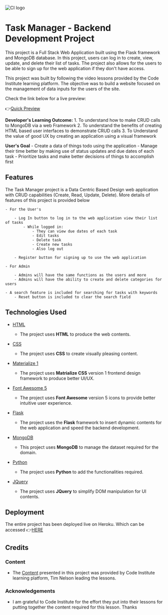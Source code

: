 ![CI logo](https://codeinstitute.s3.amazonaws.com/fullstack/ci_logo_small.png)

# Task Manager - Backend Development Project

This project is a Full Stack Web Application built using the Flask framework and MongoDB database. In this project, users can log in to create, view, update, and delete their list of tasks. The project also allows for the users to be able to sign up for the web application if they don't have access.

This project was built by following the video lessons provided by the Code Institute learning platform. The objective was to build a website focused on the management of data inputs for the users of the site. 

Check  the link below for a live preview:

👉[Quick Preview](https://backend-mini-proj.herokuapp.com/)
 
**Developer's Learning Outcome:**
    1. To understand how to make CRUD calls to MongoDB via a web Framework
    2. To understand the benefits of creating HTML based user interfaces to demonstrate CRUD calls 
    3. To Understand the value of good UX by creating an application using a visual framework

**User's Goal**
    - Create  a data of things todo using the application
    - Manage their time better by making use of status updates and due dates of each task
    - Prioritize tasks and make better decisions of things to accomplish first

## Features

The Task Manager project is a Data Centric Based Design web application with CRUD capabilities (Create, Read, Update, Delete). More details of features of this project is provided below

    - For the User's

        - Log In button to log in to the web application view their list of tasks
            - While logged in:
                - They can view due dates of each task
                - Edit tasks
                - Delete task
                - Create new tasks
                - Also log out
        
        - Register button for signing up to use the web application

    - For Admin

        - Admins will have the same functions as the users and more
        - Admins will have the ability to create and delete categories for users 

    - A search feature is included for searching for tasks with keywords
        - Reset button is included to clear the search field

## Technologies Used

- [HTML](https://www.w3schools.com/html/default.asp)
    - The project uses **HTML** to produce the web contents.

- [CSS](https://www.w3schools.com/CSS/default.asp)
    - The project uses **CSS** to create visually pleasing content.

- [Materialize 1](https://materializecss.com/)
    - The project uses **Matrialize CSS** version 1 frontend design framework to produce better UI/UX.

- [Font Awesome 5](https://fontawesome.com/)
    - The project uses **Font Awesome** version 5 icons to provide better intuitive user experience.

- [Flask](https://flask.palletsprojects.com/en/1.1.x/)
    - The project uses the **Flask**  framework to insert dynamic contents for the web application and speed the backend development.

- [MongoDB](https://www.mongodb.com/2)
    - This project uses **MongoDB** to  manage the dataset required for the domain.

- [Python](https://www.python.org/doc/)
    - The project uses **Python** to add the functionalities required.

- [JQuery](https://jquery.com)
    - The project uses **JQuery** to simplify DOM manipulation for UI contents.

## Deployment

The entire project has been deployed live on Heroku. Which can be accessed 👉[HERE](https://backend-mini-proj.herokuapp.com/)


## Credits

### Content

- The [Content](https://github.com/Code-Institute-Solutions/TaskManagerAuth/tree/main/08-SearchingWithinTheDatabase) presented in this project was provided by Code Institute learning platform, Tim Nelson leading the lessons. 

### Acknowledgements

- I am grateful to Code Institute for the effort they put into their lessons for putting together the content required for this lesson. Thanks 
